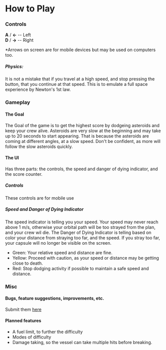 # How to Play
### Controls
**A** / **<-**    -- Left\
**D** / **->**    -- Right

*Arrows on screen are for mobile devices but may be used on computers too.

##### Physics:
It is not a mistake that if you travel at a high speed, and stop pressing the button, that you continue at that speed. This is to emulate a full space experience by Newton's 1st law.

### Gameplay
#### The Goal
The Goal of the game is to get the highest score by dodgeing asteroids and keep your crew alive. Asteroids are very slow at the beginning and may take up to 20 seconds to start appearing. That is because the asteroids are coming at different angles, at a slow speed. Don't be confident, as more will follow the slow asteroids quickly.
#### The UI
Has three parts: the controls, the speed and danger of dying indicator, and the score counter.
##### Controls
 These controls are for mobile use
##### Speed and Danger of Dying Indicator
The speed indicator is telling you your speed. Your speed may never reach above 1 m/s, otherwise your orbital path will be too strayed from the plan, and your crew wil die. The Danger of Dying Indicator is telling based on color your distance from straying too far, and the speed. If you stray too far, your capsule will no longer be visible on the screen.
* Green: Your relative speed and distance are fine.
* Yellow: Proceed with caution, as your speed or distance may be getting close to death.
* Red: Stop dodging activity if possible to maintain a safe speed and distance. 

### Misc
#### Bugs, feature suggestions, improvements, etc. 
Submit them [here](https://github.com/legojrp/Orbit-Dodge/issues)
#### Planned features
* A fuel limit, to further the difficulty
* Modes of difficulty
* Damage taking, so the vessel can take multiple hits before breaking.
